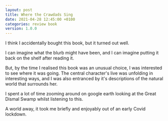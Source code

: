 ```yaml
---
layout: post
title: Where the Crawdads Sing
date: 2021-04-28 12:45:00 +0100
categories: review book
version: 1.0.0
---
```


I think I accidentally bought this book, but it turned out well.

I can imagine what the blurb might have been, and I can imagine putting it back on the shelf after reading it.

But, by the time I realised this book was an unusual choice, I was interested to see where it was going.
The central character's live was unfolding in interesting ways, and I was also entranced by it's descriptions of the natural world that surrounds her.

I spent a lot of time zooming around on google earth looking at the Great Dismal Swamp whilst listening to this.

A world away, it took me briefly and enjoyably out of an early Covid lockdown.
